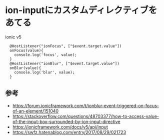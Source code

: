 # ion-inputにカスタムディレクティブをあてる

ionic v5

```
  @HostListener("ionFocus", ["$event.target.value"])
  onFocus(value){
    console.log('focus', value);
  }
  @HostListener("ionBlur", ["$event.target.value"])
  onBlur(value){
    console.log('blur', value);
  }
```


## 参考
- https://forum.ionicframework.com/t/ionblur-event-triggered-on-focus-of-an-element/151040
- https://stackoverflow.com/questions/48703377/how-to-access-value-of-the-input-box-surrounded-by-ion-input-directive
- https://ionicframework.com/docs/v5/api/input
- https://swfz.hatenablog.com/entry/2017/08/29/021723

